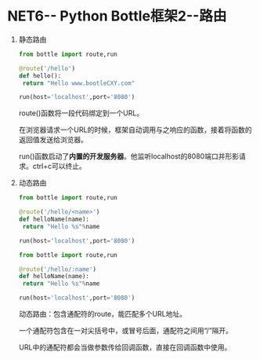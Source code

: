 # NET6-- Python Bottle框架2--路由

1. 静态路由

   ```python
   from bottle import route,run
   
   @route('/hello')
   def hello():
   	return "Hello www.bootleCXY.com"
   
   run(host='localhost',port='8080')
   ```

   route()函数将一段代码绑定到一个URL。

   在浏览器请求一个URL的时候，框架自动调用与之响应的函数，接着将函数的返回值发送给浏览器。

   run()函数启动了**内置的开发服务器**。他监听localhost的8080端口并形影请求。ctrl+c可以终止。

2. 动态路由

   ```python
   from bottle import route,run
   
   @route('/hello/<name>')
   def helloName(name):
   	return "Hello %s"%name
   
   run(host='localhost',port='8080')
   ```

   ```python
   from bottle import route,run
   
   @route('/hello/:name')
   def helloName(name):
   	return "Hello %s"%name
   
   run(host='localhost',port='8080')
   ```

   动态路由：包含通配符的route，能匹配多个URL地址。

   一个通配符包含在一对尖括号中，或冒号后面，通配符之间用“/”隔开。

   URL中的通配符都会当做参数传给回调函数，直接在回调函数中使用。